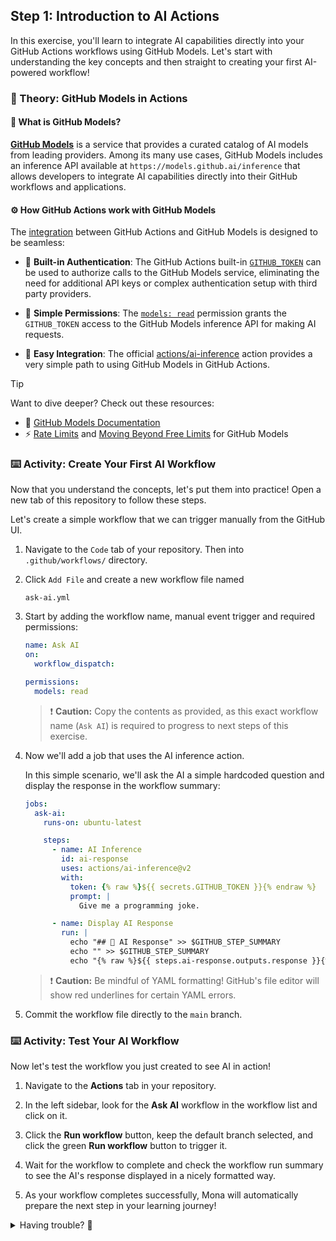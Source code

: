 ## Step 1: Introduction to AI Actions

In this exercise, you'll learn to integrate AI capabilities directly into your GitHub Actions workflows using GitHub Models. Let's start with understanding the key concepts and then straight to creating your first AI-powered workflow!

### 📖 Theory: GitHub Models in Actions

#### 🤖 What is GitHub Models?

**[GitHub Models](https://docs.github.com/github-models)** is a service that provides a curated catalog of AI models from leading providers. Among its many use cases, GitHub Models includes an inference API available at `https://models.github.ai/inference` that allows developers to integrate AI capabilities directly into their GitHub workflows and applications.

#### ⚙️ How GitHub Actions work with GitHub Models

The [integration](https://docs.github.com/en/github-models/use-github-models/integrating-ai-models-into-your-development-workflow#using-ai-models-with-github-actions) between GitHub Actions and GitHub Models is designed to be seamless:

- 🔑 **Built-in Authentication**: The GitHub Actions built-in [`GITHUB_TOKEN`](https://docs.github.com/en/actions/tutorials/authenticate-with-github_token#modifying-the-permissions-for-the-github_token) can be used to authorize calls to the GitHub Models service, eliminating the need for additional API keys or complex authentication setup with third party providers.

- 🔐 **Simple Permissions**: The [`models: read`](https://docs.github.com/en/actions/tutorials/authenticate-with-github_token#modifying-the-permissions-for-the-github_token) permission grants the `GITHUB_TOKEN` access to the GitHub Models inference API for making AI requests.

- 🎯 **Easy Integration**: The official [actions/ai-inference](https://github.com/actions/ai-inference) action provides a very simple path to using GitHub Models in GitHub Actions.

> [!TIP]
>
> Want to dive deeper? Check out these resources:
>
> - 📖 [GitHub Models Documentation](https://docs.github.com/en/github-models)
> - ⚡ [Rate Limits](https://docs.github.com/en/github-models/use-github-models/prototyping-with-ai-models#rate-limits) and [Moving Beyond Free Limits](https://github.blog/changelog/2025-06-24-github-models-now-supports-moving-beyond-free-limits/) for GitHub Models

### ⌨️ Activity: Create Your First AI Workflow

Now that you understand the concepts, let's put them into practice! Open a new tab of this repository to follow these steps.

Let's create a simple workflow that we can trigger manually from the GitHub UI.

1. Navigate to the `Code` tab of your repository. Then into `.github/workflows/` directory.

1. Click `Add File` and create a new workflow file named

   ```text
   ask-ai.yml
   ```

1. Start by adding the workflow name, manual event trigger and required permissions:

   ```yaml
   name: Ask AI
   on:
     workflow_dispatch:

   permissions:
     models: read
   ```

   > ❗ **Caution:** Copy the contents as provided, as this exact workflow name (`Ask AI`) is required to progress to next steps of this exercise.

1. Now we'll add a job that uses the AI inference action.

   In this simple scenario, we'll ask the AI a simple hardcoded question and display the response in the workflow summary:

   ```yaml
   jobs:
     ask-ai:
       runs-on: ubuntu-latest

       steps:
         - name: AI Inference
           id: ai-response
           uses: actions/ai-inference@v2
           with:
             token: {% raw %}${{ secrets.GITHUB_TOKEN }}{% endraw %}
             prompt: |
               Give me a programming joke.

         - name: Display AI Response
           run: |
             echo "## 🤖 AI Response" >> $GITHUB_STEP_SUMMARY
             echo "" >> $GITHUB_STEP_SUMMARY
             echo "{% raw %}${{ steps.ai-response.outputs.response }}{% endraw %}" >> $GITHUB_STEP_SUMMARY
   ```

   > ❗ **Caution:** Be mindful of YAML formatting! GitHub's file editor will show red underlines for certain YAML errors.

1. Commit the workflow file directly to the `main` branch.

### ⌨️ Activity: Test Your AI Workflow

Now let's test the workflow you just created to see AI in action!

1. Navigate to the **Actions** tab in your repository.

1. In the left sidebar, look for the **Ask AI** workflow in the workflow list and click on it.

1. Click the **Run workflow** button, keep the default branch selected, and click the green **Run workflow** button to trigger it.

1. Wait for the workflow to complete and check the workflow run summary to see the AI's response displayed in a nicely formatted way.

1. As your workflow completes successfully, Mona will automatically prepare the next step in your learning journey!

<details>
<summary>Having trouble? 🤷</summary><br/>

- **Workflow fails to run**: Ensure you're on a repository where you have write permissions and that GitHub Actions are enabled
- **No AI response**: Make sure the `id: ai-response` is set on the AI Inference step and referenced correctly in the Display step
- **Permission errors**: Double-check that the `models: read` permission is properly configured in your workflow file
- **Action not found**: Verify you're using the exact action name: `actions/ai-inference@v2`

</details>
